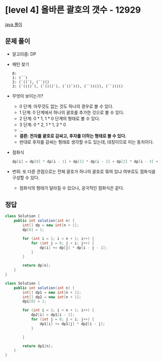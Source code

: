 # [level 4] 올바른 괄호의 갯수 - 12929

<a href="../../../프로그래머스/4/12929. 올바른 괄호의 갯수/올바른 괄호의 갯수.java">java 풀이</a>

## 문제 풀이

- 알고리즘: DP

- 패턴 찾기

  ```
  0:
  1: (``)
  2: (`()`), (``)()
  3: (`(())`), (`()()`), (`()`)(), (``)(()), (``)()()
  ```

- 무엇이 보이는가?

  - 0 단계: 아무것도 없는 것도 하나의 경우로 볼 수 있다.
  - 1 단계: 0 단계에서 하나의 괄호를 추가한 것으로 볼 수 있다.
  - 2 단계: 0 \* 1, 1 \* 0 단계의 형태로 볼 수 있다.
  - 3 단계: 0 \* 2, 1 \* 1, 2 \* 0
  - ...
  - **결론: 전자를 괄호로 감싸고, 후자를 더하는 형태로 볼 수 있다.**
  - 반대로 후자를 감싸는 형태로 생각할 수도 있는데, 대칭이므로 이는 동치이다.

- 점화식

  ```java
  dp[i] = dp[0] * dp[i - 1] + dp[1] * dp[i - 2] + dp[2] * dp[i - 3] + ...
  ```

- 번외: 또 다른 관점으로는 전체 괄호가 하나의 괄호로 묶여 있냐 여부로도 점화식을 구성할 수 있다.
  - 점화식의 형태가 달라질 수 있으나, 궁극적인 점화식은 같다.

## 정답

```java
class Solution {
    public int solution(int n) {
        int[] dp = new int[n + 1];
        dp[0] = 1;

        for (int i = 1; i < n + 1; i++) {
            for (int j = 0; j < i; j++) {
                dp[i] += dp[j] * dp[i - j - 1];
            }
        }

        return dp[n];
    }
}
```

```java
class Solution {
    public int solution(int n) {
        int[] dp1 = new int[n + 1];
        int[] dp2 = new int[n + 1];
        dp1[0] = 1;

        for (int i = 1; i < n + 1; i++) {
            dp2[i] = dp1[i - 1];
            for (int j = 0; j < i; j++) {
                dp1[i] += dp1[j] * dp2[i - j];
            }

        }

        return dp1[n];
    }
}
```
